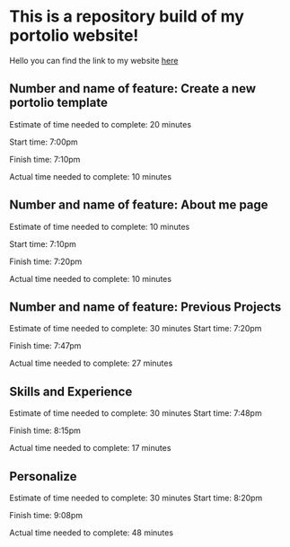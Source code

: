# This is a repository build of my portolio website!

Hello you can find the link to my website [here](https://rexiesportolio.netlify.app/)

## Number and name of feature: Create a new portolio template

Estimate of time needed to complete: 20 minutes

Start time: 7:00pm

Finish time: 7:10pm

Actual time needed to complete: 10 minutes

## Number and name of feature: About me page

Estimate of time needed to complete: 10 minutes

Start time: 7:10pm

Finish time: 7:20pm

Actual time needed to complete: 10 minutes

## Number and name of feature: Previous Projects

Estimate of time needed to complete: 30 minutes
Start time: 7:20pm

Finish time: 7:47pm

Actual time needed to complete: 27 minutes

## Skills and Experience

Estimate of time needed to complete: 30 minutes
Start time: 7:48pm

Finish time: 8:15pm

Actual time needed to complete: 17 minutes

## Personalize

Estimate of time needed to complete: 30 minutes
Start time: 8:20pm

Finish time: 9:08pm

Actual time needed to complete: 48 minutes
